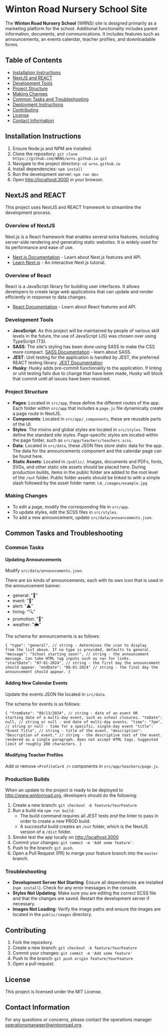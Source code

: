 # Winton Road Nursery School Site

The **Winton Road Nursery School** (WRNS) site is designed primarily as a marketing platform for the school. Additional functionality includes parent information, documents, and communications. It includes features such as announcements, an events calendar, teacher profiles, and downloadable forms.

## Table of Contents

- [Installation Instructions](#installation-instructions)
- [NextJS and REACT](#nextjs-and-react)
- [Development Tools](#development-tools)
- [Project Structure](#project-structure)
- [Making Changes](#making-changes)
- [Common Tasks and Troubleshooting](#common-tasks-and-troubleshooting)
- [Deployment Instructions](#deployment-instructions)
- [Contributing](#contributing)
- [License](#license)
- [Contact Information](#contact-information)

## Installation Instructions

1. Ensure Node.js and NPM are installed.
2. Clone the repository: `git clone https://github.com/WRNS/wrns.github.io.git`
3. Navigate to the project directory: `cd wrns.github.io`
4. Install dependencies: `npm install`
5. Run the development server: `npm run dev`
6. Open [http://localhost:3000](http://localhost:3000) in your browser.

## NextJS and REACT

This project uses NextJS and REACT framework to streamline the development process.

### Overview of NextJS

Next.js is a React framework that enables several extra features, including server-side rendering and generating static websites. It is widely used for its performance and ease of use.

- [Next.js Documentation](https://nextjs.org/docs) - Learn about Next.js features and API.
- [Learn Next.js](https://nextjs.org/learn) - An interactive Next.js tutorial.

### Overview of React

React is a JavaScript library for building user interfaces. It allows developers to create large web applications that can update and render efficiently in response to data changes.

- [React Documentation](https://reactjs.org/docs/getting-started.html) - Learn about React features and API.

### Development Tools

- **JavaScript**: As this project will be maintained by people of various skill levels in the future, the use of JavaScript (JS) was chosen over using TypeScript (TS).
- **SASS**: The site's styling has been done using SASS to make the CSS more compact. [SASS Documentation](https://sass-lang.com/documentation/#:~:text=Contents&text=Sass%20is%20a%20stylesheet%20language,a%20fully%20CSS%2Dcompatible%20syntax.) - learn about SASS.
- **JEST**: Unit testing for the application is handled by JEST, the preferred REACT testing library. [JEST Documentation](https://jestjs.io/docs/getting-started)
- **Husky**: Husky adds pre-commit functionality to the application. If linting or unit testing fails due to change that have been made, Husky will block that commit until all issues have been resolved.

### Project Structure

- **Pages**: Located in `src/app`, these define the different routes of the app. Each folder within `src/app` that includes a `page.js` file dynamically create a page route in NextJS.
- **Components**: Located in `src/app/_components`, these are reusable parts of the UI.
- **Styles**: The mixins and global styles are located in `src/styles`. These define the standard site styles. Page-specific styles are located within the page folder, such as `src/app/teachers/teachers.scss`.
- **Data**: Located in `src/data`, these JSON files store static data for the app. The data for the announcements component and the calendar page can be found here.
- **Static Assets**: Located in `/public/`. Images, documents and PDFs, fonts, SVGs, and other static site assets should be placed here. During production builds, items in the public folder are added to the root level of the `/out` folder. Public folder assets should be linked to with a simple slash followed by the asset folder name: i.e. `/images/example.jpg`

### Making Changes

- To edit a page, modify the corresponding file in `src/app`.
- To update styles, edit the SCSS files in `src/styles`.
- To add a new announcement, update `src/data/announcements.json`.

## Common Tasks and Troubleshooting

### Common Tasks

#### Updating Announcements

Modify `src/data/announcements.json`.

There are six kinds of announcements, each with its own icon that is used in the announcement banner.

- general: "📢"
- event: "📅"
- alert: "⚠️"
- hiring: "🔍"
- promotion: "🎉"
- weather: "🌦️"

The schema for announcements is as follows:

<code>{
"type": "general", // string - determines the icon to display from the list above. If no type is provided, defaults to general.
"message": "School starting soon!", // string - the announcement message. Can take HTML tag inputs such as \<a> for links.
"startDate": "07-01-2024", // string - the first day the announcement should appear.
"endDate": "08-01-2024" // string - the final day the announcement should appear.
}</code>

#### Adding New Calendar Events

Update the events JSON file located in `src/data`.

The schema for events is as follows:

<code>{
"fromDate": "09/13/2024", // string - date of an event OR starting date of a multi-day event, such as school closures.
"toDate": null, // string or null - end date of multi-day events.
"time": "7pm", // string or null - time for a specific, single-day event
"title": "Event Title", // string - title of the event.
"description": "Description of event." // string - the descriptive text of the event. rendered as a single paragraph. does not accept HTML tags. Suggested limit of roughly 200 characters.
}</code>

#### Modifying Teacher Profiles

Add or remove `<ProfileCard />` components in `src/app/teachers/page.js`.

### Production Builds

When an update to the project is ready to be deployed to http://www.wintonroad.org, developers should do the following:

1. Create a new branch: `git checkout -b feature/YourFeature`
2. Run a build via `npm run build`.
   - The build command requires all JEST tests _and_ the linter to pass in order to create a new PROD build.
   - A successful build creates an `/out` folder, which is the NextJS version of a `/dist` folder.
3. Smoke test the app locally on [http://localhost:3000](http://localhost:3000)
4. Commit your changes: `git commit -m 'Add some feature'`.
5. Push to the branch: `git push`.
6. Open a Pull Request (PR) to merge your feature branch into the `master` branch.

### Troubleshooting

- **Development Server Not Starting**: Ensure all dependencies are installed (`npm install`). Check for any error messages in the console.
- **Styles Not Updating**: Make sure you are editing the correct SCSS file and that the changes are saved. Restart the development server if necessary.
- **Images Not Loading**: Verify the image paths and ensure the images are located in the `public/images` directory.

## Contributing

1. Fork the repository.
2. Create a new branch: `git checkout -b feature/YourFeature`
3. Commit your changes: `git commit -m 'Add some feature'`
4. Push to the branch: `git push origin feature/YourFeature`
5. Open a pull request.

## License

This project is licensed under the MIT License.

## Contact Information

For any questions or concerns, please contact the operations manager [operationsmanager@wintonroad.org](mailto:operationsmanager@wintonroad.org).

